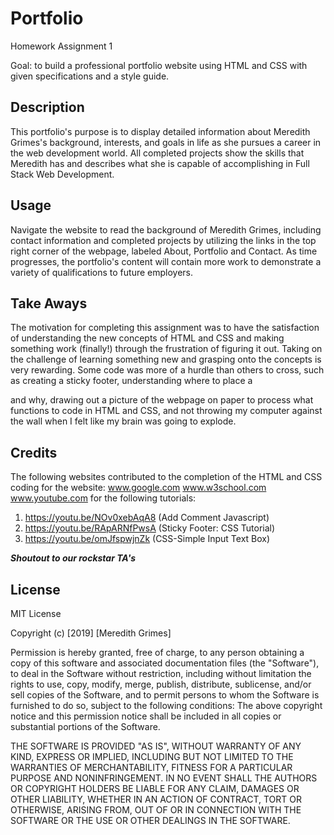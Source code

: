 # Portfolio

Homework Assignment 1 

Goal: to build a professional portfolio website using HTML and CSS with given specifications and a style guide.

## Description

This portfolio's purpose is to display detailed information about Meredith Grimes's background, interests, and goals in life as she pursues a career in the web development world. All completed projects show the skills that Meredith has and describes what she is capable of accomplishing in Full Stack Web Development.

## Usage 

Navigate the website to read the background of Meredith Grimes, including contact information and completed projects by utilizing the links in the top right corner of the webpage, labeled About, Portfolio and Contact. As time progresses, the portfolio's content will contain more work to demonstrate a variety of qualifications to future employers.

## Take Aways

The motivation for completing this assignment was to have the satisfaction of understanding the new concepts of HTML and CSS and making something work (finally!) through the frustration of figuring it out. Taking on the challenge of learning something new and grasping onto the concepts is very rewarding. Some code was more of a hurdle than others to cross, such as creating a sticky footer, understanding where to place a <div> and why, drawing out a picture of the webpage on paper to process what functions to code in HTML and CSS, and not throwing my computer against the wall when I felt like my brain was going to explode. 

## Credits

The following websites contributed to the completion of the HTML and CSS coding for the website:
www.google.com
www.w3school.com
www.youtube.com for the following tutorials:
 1. https://youtu.be/NOv0xebAqA8 (Add Comment Javascript)
 2. https://youtu.be/RApARNfPwsA (Sticky Footer: CSS Tutorial)
 3. https://youtu.be/omJfspwjnZk (CSS-Simple Input Text Box)

 ***Shoutout to our rockstar TA's***

## License

MIT License

Copyright (c) [2019] [Meredith Grimes]

Permission is hereby granted, free of charge, to any person obtaining a copy of this software and associated documentation files (the "Software"), to deal in the Software without restriction, including without limitation the rights to use, copy, modify, merge, publish, distribute, sublicense, and/or sell copies of the Software, and to permit persons to whom the Software is furnished to do so, subject to the following conditions: The above copyright notice and this permission notice shall be included in all
copies or substantial portions of the Software.

THE SOFTWARE IS PROVIDED "AS IS", WITHOUT WARRANTY OF ANY KIND, EXPRESS OR IMPLIED, INCLUDING BUT NOT LIMITED TO THE WARRANTIES OF MERCHANTABILITY, FITNESS FOR A PARTICULAR PURPOSE AND NONINFRINGEMENT. IN NO EVENT SHALL THE
AUTHORS OR COPYRIGHT HOLDERS BE LIABLE FOR ANY CLAIM, DAMAGES OR OTHER LIABILITY, WHETHER IN AN ACTION OF CONTRACT, TORT OR OTHERWISE, ARISING FROM, OUT OF OR IN CONNECTION WITH THE SOFTWARE OR THE USE OR OTHER DEALINGS IN THE SOFTWARE.